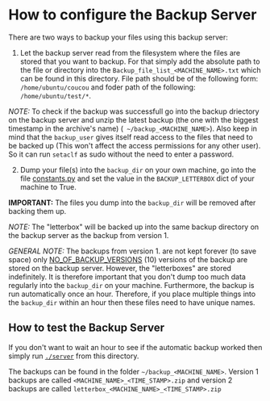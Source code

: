 # How to configure the Backup Server
There are two ways to backup your files using this backup server:

1) Let the backup server read from the filesystem where the files are stored that you want to backup. For that simply add the absolute path to the file or directory into the  `Backup_file_list_<MACHINE_NAME>.txt` which can be found in this directory. File path should be of the following form: `
/home/ubuntu/coucou` and foder path of the following: `/home/ubuntu/test/*`. 


*NOTE:* To check if the backup was successfull go into the backup driectory on the backup server and unzip the latest backup (the one with the biggest timestamp in the archive's name) (` ~/backup_<MACHINE_NAME>`). Also keep in mind that the `backup_user` gives itself read access to the files that need to be backed up (This won't affect the access permissions for any other user). So it can run `setaclf` as sudo without the need to enter a password.

2) Dump your file(s) into the `backup_dir` on your own machine, go into the file [constants.py](./constants.py) and set the value in the `BACKUP_LETTERBOX` dict of your machine to True.

**IMPORTANT:** The files you dump into the `backup_dir` will be removed after backing them up.

*NOTE:* The "letterbox" will be backed up into the same backup directory on the backup server as the backup from version 1.

*GENERAL NOTE:* The backups from version 1. are not kept forever (to save space) only [NO_OF_BACKUP_VERSIONS](./constants.py) (10) versions of the backup are stored on the backup server. However, the "letterboxes" are stored indefinitely. It is therefore important that you don't dump too much data regularly into the `backup_dir` on your machine. Furthermore, the backup is run automatically once an hour. Therefore, if you place multiple things into the `backup_dir` within an hour then these files need to have unique names.

## How to test the Backup Server
If you don't want to wait an hour to see if the automatic backup worked then simply run [`./server`](./server) from this directory.

The backups can be found in the folder `~/backup_<MACHINE_NAME>`. Version 1 backups are called `<MACHINE_NAME>_<TIME_STAMP>.zip` and version 2 backups are called `letterbox_<MACHINE_NAME>_<TIME_STAMP>.zip`